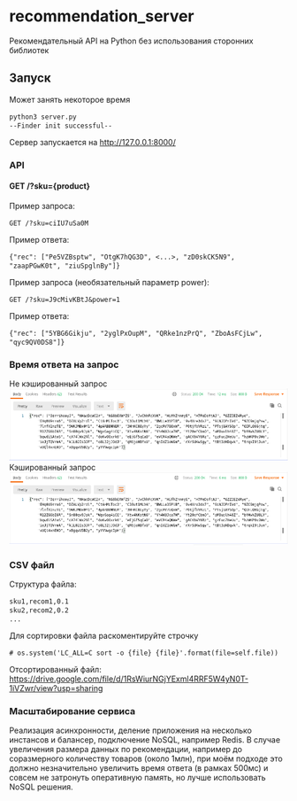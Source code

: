 # recommendation_server
Рекомендательный API на Python без использования сторонних библиотек
## Запуск
Может занять некоторое время
```
python3 server.py
--Finder init successful--
```
Сервер запускается на http://127.0.0.1:8000/  
### API
#### GET /?sku={product}
Пример запроса:
```
GET /?sku=ciIU7uSa0M
```
Пример ответа:
```
{"rec": ["Pe5VZBsptw", "OtgK7hQG3D", <...>, "zD0skCK5N9", "zaapPGwK0t", "ziuSpglnBy"]}
```
Пример запроса (необязательный параметр power):
```
GET /?sku=J9cMivKBtJ&power=1
```
Пример ответа:
```
{"rec": ["5YBG6Gikju", "2yglPxOupM", "QRke1nzPrQ", "ZboAsFCjLw", "qyc9QV0DS8"]}
```
### Время ответа на запрос
Не кэшированный запрос
![test](/images/no_cache.png)
Кэшированный запрос
![test](/images/cache.png)
### CSV файл
Структура файла:
```
sku1,recom1,0.1
sku2,recom2,0.2
...
```
Для сортировки файла раскоментируйте строчку
```
# os.system('LC_ALL=C sort -o {file} {file}'.format(file=self.file))
```
Отсортированный файл: https://drive.google.com/file/d/1RsWiurNGjYExml4RRF5W4yN0T-1iVZwr/view?usp=sharing
### Масштабирование сервиса
Реализация асинхронности, деление приложения на несколько инстансов и балансер, подключение NoSQL, например Redis. В случае увеличения размера данных по рекомендации, например до соразмерного количеству товаров (около 1млн), при моём подходе это должно незначительно увеличить время ответа (в рамках 500мс) и совсем не затронуть оперативную память, но лучше использовать NoSQL решения.
